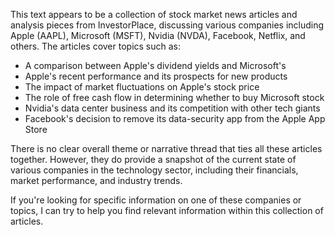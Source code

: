 This text appears to be a collection of stock market news articles and analysis pieces from InvestorPlace, discussing various companies including Apple (AAPL), Microsoft (MSFT), Nvidia (NVDA), Facebook, Netflix, and others. The articles cover topics such as:

* A comparison between Apple's dividend yields and Microsoft's
* Apple's recent performance and its prospects for new products
* The impact of market fluctuations on Apple's stock price
* The role of free cash flow in determining whether to buy Microsoft stock
* Nvidia's data center business and its competition with other tech giants
* Facebook's decision to remove its data-security app from the Apple App Store

There is no clear overall theme or narrative thread that ties all these articles together. However, they do provide a snapshot of the current state of various companies in the technology sector, including their financials, market performance, and industry trends.

If you're looking for specific information on one of these companies or topics, I can try to help you find relevant information within this collection of articles.